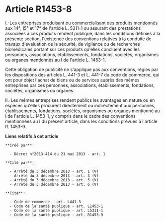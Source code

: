 # Article R1453-8

I.-Les entreprises produisant ou commercialisant des produits mentionnés aux 14°, 15° et 17° de l'article L. 5311-1 ou
assurant des prestations associées à ces produits rendent publique, dans les conditions définies à la présente section,
l'existence des conventions relatives à la conduite de travaux d'évaluation de la sécurité, de vigilance ou de recherches
biomédicales portant sur ces produits qu'elles concluent avec les personnes, associations, établissements, fondations,
sociétés, organismes ou organes mentionnés au I de l'article L. 1453-1. 

Cette obligation de publicité ne s'applique pas aux conventions, régies par les dispositions des articles L. 441-3 et L.
441-7 du code de commerce, qui ont pour objet l'achat de biens ou de services auprès des mêmes entreprises par ces personnes,
associations, établissements, fondations, sociétés, organismes ou organes. 

II.-Les mêmes entreprises rendent publics les avantages en nature ou en espèces qu'elles procurent directement ou
indirectement aux personnes, établissements, fondations, sociétés, organismes ou organes mentionné au I de l'article L.
1453-1, y compris dans le cadre des conventions mentionnées au I du présent article, dans les conditions prévues à l'article
R. 1453-9.

**Liens relatifs à cet article**

	**Créé par**:

	  - Décret n°2013-414 du 21 mai 2013 - art. 1

	**Cité par**:

	  - Arrêté du 3 décembre 2013 - art. 1 (V)
	  - Arrêté du 3 décembre 2013 - art. 3 (V)
	  - Arrêté du 3 décembre 2013 - art. 5 (V)
	  - Arrêté du 3 décembre 2013 - art. 6 (V)

	**Cite**:

	  - Code de commerce - art. L441-3
	  - Code de la santé publique - art. L1453-1
	  - Code de la santé publique - art. L5311-1
	  - Code de la santé publique - art. R1453-9
